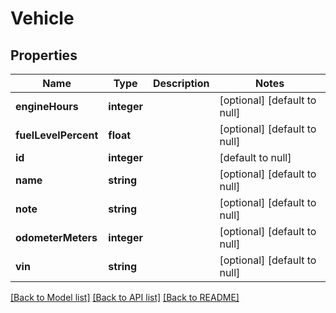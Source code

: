 # Vehicle

## Properties
Name | Type | Description | Notes
------------ | ------------- | ------------- | -------------
**engineHours** | **integer** |  | [optional] [default to null]
**fuelLevelPercent** | **float** |  | [optional] [default to null]
**id** | **integer** |  | [default to null]
**name** | **string** |  | [optional] [default to null]
**note** | **string** |  | [optional] [default to null]
**odometerMeters** | **integer** |  | [optional] [default to null]
**vin** | **string** |  | [optional] [default to null]

[[Back to Model list]](../README.md#documentation-for-models) [[Back to API list]](../README.md#documentation-for-api-endpoints) [[Back to README]](../README.md)


